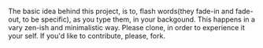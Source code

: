 The basic idea behind this project, is to, flash words(they fade-in and fade-out, to be specific), as you type them, in your backgound. This happens in a vary zen-ish and minimalistic way. Please clone, in order to experience it your self. If you'd like to contribute, please, fork.
